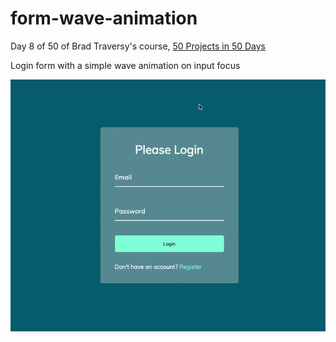 # form-wave-animation

Day 8 of 50 of Brad Traversy's course, [50 Projects in 50 Days](https://www.udemy.com/share/103PjeBEQfcFlVQHo=/) 

Login form with a simple wave animation on input focus

![Wave Animation gif](./form-wave.gif)
